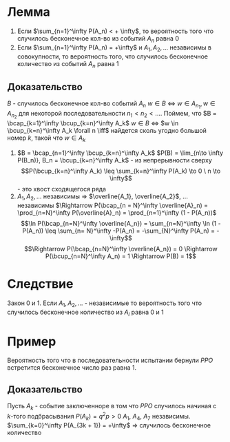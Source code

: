 # Лемма
1. Если $\sum_{n=1}^\infty P(A_n) < + \infty$, то вероятность того что случилось бесконечное кол-во из событий $A_n$  равна 0
2. Если $\sum_{n=1}^\infty P(A_n) = +\infty$ и $A_1, A_2, ...$ независимы в совокупности, то вероятность того, что случилось бесконечное количество из событий $A_n$ равна 1
## Доказательство
$B$ - случилось бесконечное кол-во событий $A_n$
$w \in B$ $\iff$ $w \in A_{n_1}, w \in A_{n_2}$ для некоторой последовательности $n_1 < n_2 < ....$
Поймем, что $B = \bcap_{k=1}^\infty \bcup_{k=n}^\infty A_k$
 $w \in B$ $\iff$ $w \in \bcup_{k=n}^\infty A_k \forall n \iff$ найдется сколь угодно большой номер $k$, такой что $w \in A_k$
1. $B = \bcap_{n=1}^\infty \bcup_{k=n}^\infty A_k$
$P(B) = \lim_{n\to \infty P(B_n)}, B_n = \bcup_{k=n}^\infty A_k$ - из непрерывности сверху
$$P(\bcup_{k=n}^\infty A_k) \leq \sum_{k=n}^\infty P(A_k) \to 0 \ n \to \infty$$ - это хвост сходящегося ряда
2. $A_1, A_2, ...$ независимы $\Rightarrow$ $\overline{A_1}, \overline{A_2}$, ... независимы
   $\Rightarrow P(\bcap_{n = N}^\infty \overline{A}_n) = \prod_{n=N}^\infty P(\overline{A}_n) = \prod_{n=1}^\infty (1 - P(A_n))$  
   $$\ln P(\bcap_{n=N}^\infty \overline{A_n}) = \sum_{n=N}^\infty \ln (1 - P(A_n)) \leq \sum_{n= N}^\infty -P(A_n) = -\sum_{N}^\infty P(A_n) = - \infty$$
   $$\Rightarrow P(\bcap_{n=N}^\infty \overline{A_n}) = 0 \Rightarrow P(\bcup_{n=N}^\infty A_n) = 1 \Rightarrow P(B) = 1$$

# Следствие
Закон 0 и 1. Если $A_1, A_2, ...$ - независимые то вероятность того что случилось бесконечное количество из $A_i$ равна 0 и 1
# Пример
Вероятность того что в последовательности испытании бернули $PPO$ встретится бесконечное число раз равна $1$.
## Доказательство
Пусть $A_k$ - событие заключенноре в том что $PPO$ случилось начиная с $k$-того подбрасывания
$P(A_k) = q^2p > 0$
$A_1$, $A_4$, $A_7$ независимы.
$\sum_{k=0}^\infty P(A_{3k + 1}) = +\infty$ $\Rightarrow$ случилось бесконечное количество
